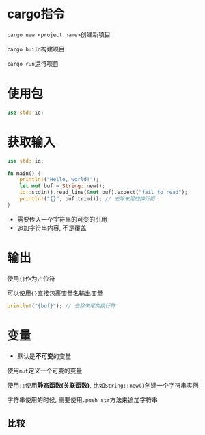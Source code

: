 # cargo指令

`cargo new <project name>`创建新项目

`cargo build`构建项目

`cargo run`运行项目



# 使用包

```rust
use std::io;
```



# 获取输入

```rust
use std::io;

fn main() {
    println!("Hello, world!");
    let mut buf = String::new();
    io::stdin().read_line(&mut buf).expect("fail to read");
    println!("{}", buf.trim()); // 去除末尾的换行符
}

```



* 需要传入一个字符串的可变的引用
* 追加字符串内容, 不是覆盖



# 输出

使用`{}`作为占位符



可以使用`{}`直接包裹变量名输出变量

```rust
println!("{buf}"); // 去除末尾的换行符
```





# 变量

* 默认是**不可变**的变量

使用`mut`定义一个可变的变量

使用`::`使用**静态函数(关联函数)**, 比如`String::new()`创建一个字符串实例



字符串使用的时候, 需要使用`.push_str`方法来追加字符串



## 比较

